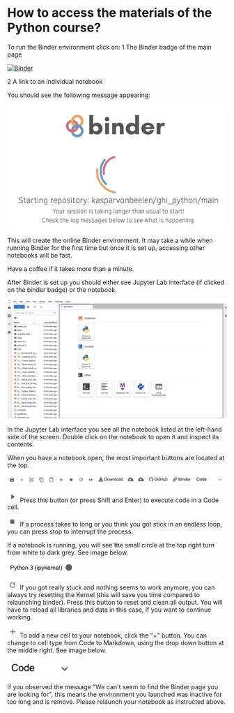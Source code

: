 # How to access the materials of the Python course?

To run the Binder environment click on:
1 The Binder badge of the main page

[![Binder](https://mybinder.org/badge_logo.svg)](https://mybinder.org/v2/gh/kasparvonbeelen/ghi_python/main)

2 A link to an individual notebook

You should see the following message appearing:

![Launch Binder](imgs/binder_launch.png)


This will create the online Binder environment. It may take a while when running Binder for the first time but once it is set up, accessing other notebooks will be fast.

Have a coffee if it takes more than a minute.

After Binder is set up you should either see Jupyter Lab interface (if clicked on the binder badge)
 or the notebook.
 
 ![Jupyter Lab Interface](imgs/jupyterlab_interface.png)
 
 In the Jupyter Lab interface you see all the notebook listed at the left-hand side of the screen. Double click on the notebook to open it and inspect its contents.
 
 When you have a notebook open, the most important buttons are located at the top.
 
  ![Notebook toolbar](imgs/notebook_toolbar.png)
 
 
<img src="imgs/play.png" alt="run cell" width="25"/> Press this button (or press Shift and Enter) to execute code in a Code cell.

<img src="imgs/interrupt.png" alt="interrupt cell" width="25"/> If a process takes to long or you think you got stick in an endless loop, you can press stop to interrupt the process.

If a notebook is running, you will see the small circle at the top right turn from white to dark grey. See image below.

<img src="imgs/notebook_busy.png" alt="notebook busy" width="150"/>

<img src="imgs/reload_kernel.png" alt="restart kernel" width="25"/>  If you got really stuck and nothing seems to work anymore, you can always try resetting the Kernel (this will save you time compared to relaunching binder). Press this button to reset and clean all output. You will have to reload all libraries and data in this case, if you want to continue working.


<img src="imgs/create new cell.png" alt="add new cell" width="25"/> To add a new cell to your notebook, click the "+" button. You can change to cell type from Code to Markdown, using the drop down button at the middle right. See image below.

<img src="imgs/define_cell_type.png" alt="set cell type" width="150"/>

If you observed the message "We can't seem to find the Binder page you are looking for", this means the environment you launched was inactive for too long and is remove. Please relaunch your notebook as instructed above.



